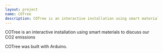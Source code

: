 ```yaml
---
layout: project
name: COTree
description: COTree is an interactive installation using smart materials to discuss our CO2 emissions
---
```


COTree is an interactive installation using smart materials to discuss our CO2 emissions

COTree was built with Arduino.
